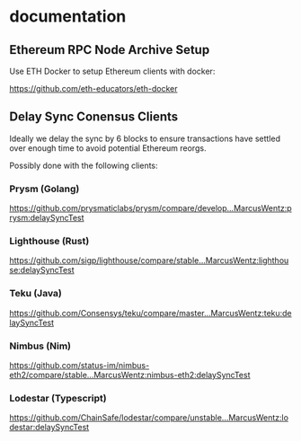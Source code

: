 # documentation

## Ethereum RPC Node Archive Setup

Use ETH Docker to setup Ethereum clients with docker:

https://github.com/eth-educators/eth-docker

## Delay Sync Conensus Clients

Ideally we delay the sync by 6 blocks to ensure transactions have settled over enough time to avoid potential Ethereum reorgs.

Possibly done with the following clients:

### Prysm (Golang)

https://github.com/prysmaticlabs/prysm/compare/develop...MarcusWentz:prysm:delaySyncTest

### Lighthouse (Rust)

https://github.com/sigp/lighthouse/compare/stable...MarcusWentz:lighthouse:delaySyncTest

### Teku (Java)

https://github.com/Consensys/teku/compare/master...MarcusWentz:teku:delaySyncTest

### Nimbus (Nim)

https://github.com/status-im/nimbus-eth2/compare/stable...MarcusWentz:nimbus-eth2:delaySyncTest

### Lodestar (Typescript)

https://github.com/ChainSafe/lodestar/compare/unstable...MarcusWentz:lodestar:delaySyncTest
